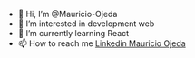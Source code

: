 - 👋 Hi, I’m @Mauricio-Ojeda
- 👀 I’m interested in development web
- 🌱 I’m currently learning React
- 📫 How to reach me <a href="https://www.linkedin.com/in/mauricio-ojeda-9a47704a/" target="_blank"> Linkedin Mauricio Ojeda </a>

<!---
Mauricio-Ojeda/Mauricio-Ojeda is a ✨ special ✨ repository because its `README.md` (this file) appears on your GitHub profile.
You can click the Preview link to take a look at your changes.
--->
